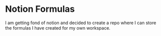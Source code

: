 # Notion Formulas
I am getting fond of notion and decided to create a repo where I can store the formulas I have created for my own workspace.
